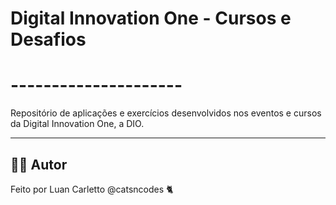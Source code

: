 # Digital Innovation One - Cursos e Desafios
# ---------------------

Repositório de aplicações e exercícios desenvolvidos nos eventos e cursos da Digital Innovation One, a DIO.

---

## 🧑🏿 Autor

Feito por Luan Carletto @catsncodes 🐈‍

